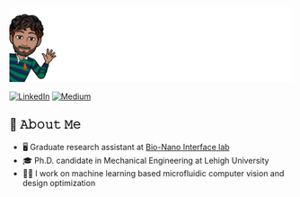 ![Sample GIF](https://github.com/Khayrulbuet13/Khayrulbuet13/raw/main/Images/Intro_faster_optimized.gif)

<!-- ![Sample GIF](Images/Intro.png)
![Sample GIF](Images/Intro.gif) -->


<p> <a href="https://www.linkedin.com/in/khayrulbuet13/" target="_blank"><img alt="LinkedIn" src="https://img.shields.io/badge/linkedin-%230077B5.svg?&style=for-the-badge&logo=linkedin&logoColor=white" /></a>  <a href="https://medium.com/@dejavu-with-khayrul" target="_blank"><img alt="Medium" src="https://img.shields.io/badge/medium-%2312100E.svg?&style=for-the-badge&logo=medium&logoColor=white" /></a> 
</p>



## :book: 𝙰𝚋𝚘𝚞𝚝 𝙼𝚎
- 🖥 Graduate research assistant at [Bio-Nano Interface lab](https://wordpress.lehigh.edu/bionano/)
- 🎓 Ph.D. candidate in Mechanical Engineering at Lehigh University
- 👨‍💻 I work on machine learning based microfluidic computer vision and design optimization

